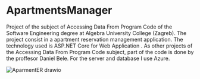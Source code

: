 # ApartmentsManager
 
Project of the subject of Accessing Data From Program Code of the Software Engineering degree at Algebra University College (Zagreb). The project consist in a apartment reservation management application. The technology used is ASP.NET Core for Web Application . As other projects of the Accessing Data From Program Code subject, part of the code is done by the proffesor Daniel Bele. For the server and database I use Azure.


![AparmentER drawio](https://github.com/MrCharlesSG/Apartments-Manager-ASP.NET/assets/94635721/edcda2b7-d840-4a2a-ae2e-57b88be5a6ea)
